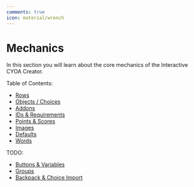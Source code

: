 ```yaml
---
comments: true
icon: material/wrench
---
```


# Mechanics
In this section you will learn about the core mechanics of the Interactive
CYOA Creator.

<!-- [Continue to Rows](./rows/){ .md-button } -->

Table of Contents:
<!-- Leave space below -->

* [Rows](./rows/)
* [Objects / Choices](./objects/)
* [Addons](./addons/)
* [IDs & Requirements](./ids-and-requirements/)
* [Points & Scores](./points-and-scores/)
* [Images](./images/)
* [Defaults](./defaults/)
* [Words](./words/)

TODO:
<!-- Leave space below -->

* [Buttons & Variables](./buttons-and-variables/)
* [Groups](./groups/)
* [Backpack & Choice Import](./backpack-and-choice-import/)